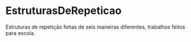 # EstruturasDeRepeticao
 
Estruturas de repetição feitas de seis maneiras diferentes, trabalhos feitos para escola.
